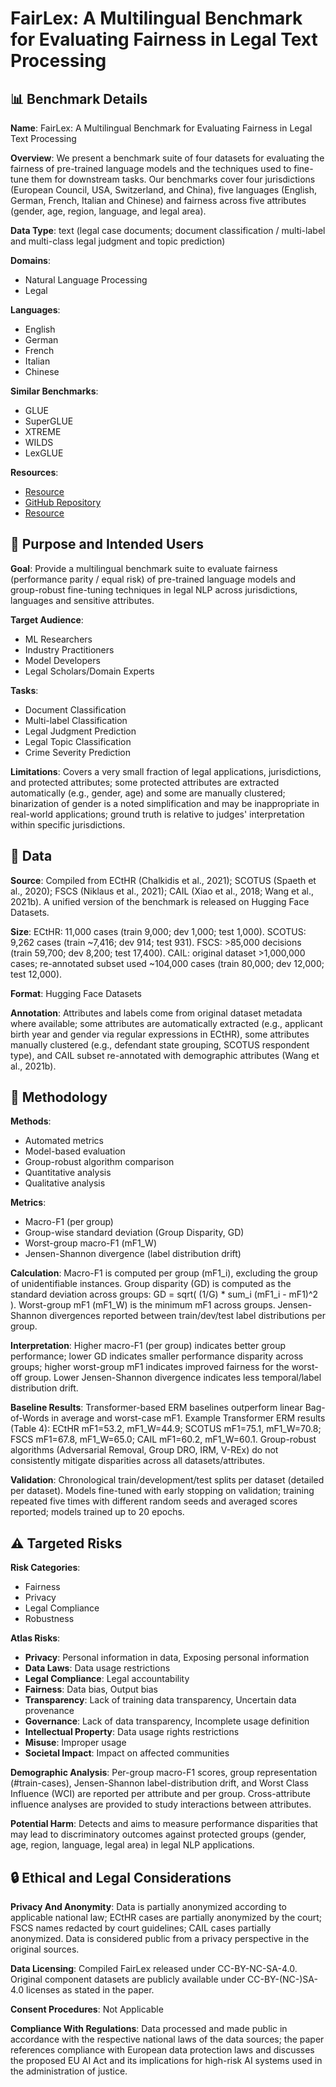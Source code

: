 # FairLex: A Multilingual Benchmark for Evaluating Fairness in Legal Text Processing

## 📊 Benchmark Details

**Name**: FairLex: A Multilingual Benchmark for Evaluating Fairness in Legal Text Processing

**Overview**: We present a benchmark suite of four datasets for evaluating the fairness of pre-trained language models and the techniques used to fine-tune them for downstream tasks. Our benchmarks cover four jurisdictions (European Council, USA, Switzerland, and China), five languages (English, German, French, Italian and Chinese) and fairness across five attributes (gender, age, region, language, and legal area).

**Data Type**: text (legal case documents; document classification / multi-label and multi-class legal judgment and topic prediction)

**Domains**:
- Natural Language Processing
- Legal

**Languages**:
- English
- German
- French
- Italian
- Chinese

**Similar Benchmarks**:
- GLUE
- SuperGLUE
- XTREME
- WILDS
- LexGLUE

**Resources**:
- [Resource](https://huggingface.co/datasets/coastalcph/fairlex)
- [GitHub Repository](https://github.com/coastalcph/fairlex)
- [Resource](https://creativecommons.org/licenses/by-nc-sa/4.0/)

## 🎯 Purpose and Intended Users

**Goal**: Provide a multilingual benchmark suite to evaluate fairness (performance parity / equal risk) of pre-trained language models and group-robust fine-tuning techniques in legal NLP across jurisdictions, languages and sensitive attributes.

**Target Audience**:
- ML Researchers
- Industry Practitioners
- Model Developers
- Legal Scholars/Domain Experts

**Tasks**:
- Document Classification
- Multi-label Classification
- Legal Judgment Prediction
- Legal Topic Classification
- Crime Severity Prediction

**Limitations**: Covers a very small fraction of legal applications, jurisdictions, and protected attributes; some protected attributes are extracted automatically (e.g., gender, age) and some are manually clustered; binarization of gender is a noted simplification and may be inappropriate in real-world applications; ground truth is relative to judges' interpretation within specific jurisdictions.

## 💾 Data

**Source**: Compiled from ECtHR (Chalkidis et al., 2021); SCOTUS (Spaeth et al., 2020); FSCS (Niklaus et al., 2021); CAIL (Xiao et al., 2018; Wang et al., 2021b). A unified version of the benchmark is released on Hugging Face Datasets.

**Size**: ECtHR: 11,000 cases (train 9,000; dev 1,000; test 1,000). SCOTUS: 9,262 cases (train ~7,416; dev 914; test 931). FSCS: >85,000 decisions (train 59,700; dev 8,200; test 17,400). CAIL: original dataset >1,000,000 cases; re-annotated subset used ~104,000 cases (train 80,000; dev 12,000; test 12,000).

**Format**: Hugging Face Datasets

**Annotation**: Attributes and labels come from original dataset metadata where available; some attributes are automatically extracted (e.g., applicant birth year and gender via regular expressions in ECtHR), some attributes manually clustered (e.g., defendant state grouping, SCOTUS respondent type), and CAIL subset re-annotated with demographic attributes (Wang et al., 2021b).

## 🔬 Methodology

**Methods**:
- Automated metrics
- Model-based evaluation
- Group-robust algorithm comparison
- Quantitative analysis
- Qualitative analysis

**Metrics**:
- Macro-F1 (per group)
- Group-wise standard deviation (Group Disparity, GD)
- Worst-group macro-F1 (mF1_W)
- Jensen-Shannon divergence (label distribution drift)

**Calculation**: Macro-F1 is computed per group (mF1_i), excluding the group of unidentifiable instances. Group disparity (GD) is computed as the standard deviation across groups: GD = sqrt( (1/G) * sum_i (mF1_i - mF1)^2 ). Worst-group mF1 (mF1_W) is the minimum mF1 across groups. Jensen-Shannon divergences reported between train/dev/test label distributions per group.

**Interpretation**: Higher macro-F1 (per group) indicates better group performance; lower GD indicates smaller performance disparity across groups; higher worst-group mF1 indicates improved fairness for the worst-off group. Lower Jensen-Shannon divergence indicates less temporal/label distribution drift.

**Baseline Results**: Transformer-based ERM baselines outperform linear Bag-of-Words in average and worst-case mF1. Example Transformer ERM results (Table 4): ECtHR mF1=53.2, mF1_W=44.9; SCOTUS mF1=75.1, mF1_W=70.8; FSCS mF1=67.8, mF1_W=65.0; CAIL mF1=60.2, mF1_W=60.1. Group-robust algorithms (Adversarial Removal, Group DRO, IRM, V-REx) do not consistently mitigate disparities across all datasets/attributes.

**Validation**: Chronological train/development/test splits per dataset (detailed per dataset). Models fine-tuned with early stopping on validation; training repeated five times with different random seeds and averaged scores reported; models trained up to 20 epochs.

## ⚠️ Targeted Risks

**Risk Categories**:
- Fairness
- Privacy
- Legal Compliance
- Robustness

**Atlas Risks**:
- **Privacy**: Personal information in data, Exposing personal information
- **Data Laws**: Data usage restrictions
- **Legal Compliance**: Legal accountability
- **Fairness**: Data bias, Output bias
- **Transparency**: Lack of training data transparency, Uncertain data provenance
- **Governance**: Lack of data transparency, Incomplete usage definition
- **Intellectual Property**: Data usage rights restrictions
- **Misuse**: Improper usage
- **Societal Impact**: Impact on affected communities

**Demographic Analysis**: Per-group macro-F1 scores, group representation (#train-cases), Jensen-Shannon label-distribution drift, and Worst Class Influence (WCI) are reported per attribute and per group. Cross-attribute influence analyses are provided to study interactions between attributes.

**Potential Harm**: Detects and aims to measure performance disparities that may lead to discriminatory outcomes against protected groups (gender, age, region, language, legal area) in legal NLP applications.

## 🔒 Ethical and Legal Considerations

**Privacy And Anonymity**: Data is partially anonymized according to applicable national law; ECtHR cases are partially anonymized by the court; FSCS names redacted by court guidelines; CAIL cases partially anonymized. Data is considered public from a privacy perspective in the original sources.

**Data Licensing**: Compiled FairLex released under CC-BY-NC-SA-4.0. Original component datasets are publicly available under CC-BY-(NC-)SA-4.0 licenses as stated in the paper.

**Consent Procedures**: Not Applicable

**Compliance With Regulations**: Data processed and made public in accordance with the respective national laws of the data sources; the paper references compliance with European data protection laws and discusses the proposed EU AI Act and its implications for high-risk AI systems used in the administration of justice.
